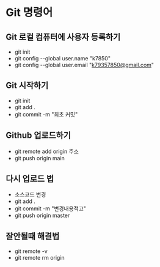 # Git 명령어

## Git 로컬 컴퓨터에 사용자 등록하기
- git init
- git config --global user.name "k7850"
- git config --global user.email "k79357850@gmail.com"

## Git 시작하기
- git init
- git add .
- git commit -m "최초 커밋"

## Github 업로드하기
- git remote add origin 주소
- git push origin main

## 다시 업로드 법
- 소스코드 변경
- git add .
- git commit -m "변경내용적고"
- git push origin master

## 잘안될때 해결법
- git remote -v
- git remote rm origin